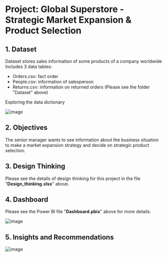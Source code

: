 # Project: Global Superstore - Strategic Market Expansion & Product Selection

## 1. Dataset
Dataset stores sales information of some products of a company worldwide
Includes 3 data tables: 
- Orders.csv: fact order
- People.csv: information of salesperson
- Returns.csv: information on returned orders
(Please see the folder "Dataset" above)

Exploring the data dictionary

![image](https://github.com/user-attachments/assets/134a91ac-a297-49ef-9e0e-794586c92754)


## 2. Objectives
The senior manager wants to see information about the business situation to make a market expansion strategy and decide on strategic product selection.


## 3. Design Thinking
Please see the details of design thinking for this project in the file "**Design_thinking.xlsx**" above.


## 4. Dashboard
Please see the Power BI file "**Dashboard.pbix**" above for more details.

![image](https://github.com/user-attachments/assets/e60658f7-3ed0-4013-aef4-add0f84dd6c5)


## 5. Insights and Recommendations

![image](https://github.com/user-attachments/assets/952adb67-1047-4e4d-8b78-ba850ab12c42)
